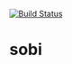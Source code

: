 [![Build Status](https://travis-ci.org/bartlomiejh/sobi.svg?branch=master)](https://travis-ci.org/bartlomiejh/sobi)

# sobi
